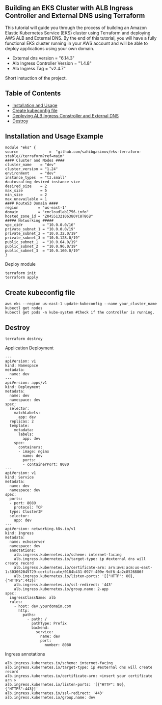## Building an EKS Cluster with ALB Ingress Controller and External DNS using Terraform

This tutorial will guide you through the process of building an Amazon Elastic Kubernetes Service (EKS) cluster using Terraform and deploying AWS ALB and External DNS. By the end of this tutorial, you will have a fully functional EKS cluster running in your AWS account and will be able to deploy applications using your own domain.

- External dns version = "6.14.3"
- Alb Ingress Controller Version = "1.4.8"
- Alb Ingress Tag = "v2.4.7"

Short instuction of the project.

## Table of Contents

- [Installation and Usage](#installation)
- [Create kubeconfig file](#documentation)
- [Deploying ALB Ingress Constroller and External DNS](#contributing)
- [Destroy](#destroy)

## Installation and Usage Example 
```
module "eks" {
source              =  "github.com/sahibgasimov/eks-terraform-stable//terraform?ref=main"
#### Cluster and Nodes ####
cluster_name    = "dev"
cluster_version = "1.24"
environment     = "dev"
instance_types  = "t3.small"
#autoscaling desired instance size 
desired_size    = 2
max_size        = 5
min_size        = 2
max_unavailable = 1
#### Route53 Domain ####
region         = "us-east-1"
domain         = "cmcloudlab1756.info"
hosted_zone_id = "Z045513210638OYC8T86B"
##### Networking #####
vpc_cidr         = "10.0.0.0/16"
private_subnet_1 = "10.0.0.0/19"
private_subnet_2 = "10.0.32.0/19"
private_subnet_3 = "10.0.128.0/19"
public_subnet_1  = "10.0.64.0/19"
public_subnet_2  = "10.0.96.0/19"
public_subnet_3  = "10.0.160.0/19"
}
```
Deploy module 
```
terraform init 
terraform apply
```

## Create kubeconfig file

```
aws eks --region us-east-1 update-kubeconfig --name your_cluster_name
kubectl get nodes
kubectl get pods -n kube-system #Check if the controller is running.
```

## Destroy

```
terraform destroy
```

Application Deployment

```
---
apiVersion: v1
kind: Namespace
metadata:
  name: dev
---
apiVersion: apps/v1
kind: Deployment
metadata:
  name: dev
  namespace: dev
spec:
  selector:
    matchLabels:
      app: dev
  replicas: 2
  template:
    metadata:
      labels:
        app: dev
    spec:
      containers:
      - image: nginx
        name: dev
        ports:
        - containerPort: 8080
---
apiVersion: v1
kind: Service
metadata:
  name: dev
  namespace: dev
spec:
  ports:
  - port: 8080
    protocol: TCP
  type: ClusterIP
  selector:
    app: dev
---
apiVersion: networking.k8s.io/v1
kind: Ingress
metadata:
  name: echoserver
  namespace: dev
  annotations:
    alb.ingress.kubernetes.io/scheme: internet-facing
    alb.ingress.kubernetes.io/target-type: ip #external dns will create record
    alb.ingress.kubernetes.io/certificate-arn: arn:aws:acm:us-east-1:303062045729:certificate/0184b431-097f-409e-9df6-4a2c8526886f
    alb.ingress.kubernetes.io/listen-ports: '[{"HTTP": 80}, {"HTTPS":443}]'
    alb.ingress.kubernetes.io/ssl-redirect: '443'
    alb.ingress.kubernetes.io/group.name: 2-app
spec:
  ingressClassName: alb
  rules:
    - host: dev.yourdomain.com
      http:
        paths:
          - path: /
            pathType: Prefix
            backend:
              service:
                name: dev
                port:
                  number: 8080
```

Ingress annotations 
```
alb.ingress.kubernetes.io/scheme: internet-facing
alb.ingress.kubernetes.io/target-type: ip #external dns will create record
alb.ingress.kubernetes.io/certificate-arn: <insert your certificate arn >
alb.ingress.kubernetes.io/listen-ports: '[{"HTTP": 80}, {"HTTPS":443}]'
alb.ingress.kubernetes.io/ssl-redirect: '443'
alb.ingress.kubernetes.io/group.name: dev
```

